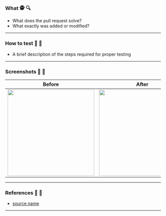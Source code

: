 ### What 🕵️ 🔍

- What does the pull request solve?
- What exactly was added or modified?

----------

### How to test 🥼 🔬

- A brief description of the steps required for proper testing

----------

### Screenshots 📸 📱

| Before | After  |
| ------ | ------ |
| <img width="280" src=""> | <img width="280" src=""> |

----------

### References 📝 🔗

- [source name](<!-- (link here) -->)

----------